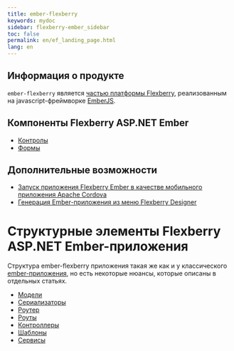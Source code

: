 ```yaml
---
title: ember-flexberry
keywords: mydoc
sidebar: flexberry-ember_sidebar
toc: false
permalink: en/ef_landing_page.html
lang: en
---
```


## Информация о продукте

`ember-flexberry` является [частью платформы Flexberry](http://flexberry.ru), реализованным на javascript-фреймворке [EmberJS](http://emberjs.com/).

## Компоненты Flexberry ASP.NET Ember

* [Контролы](ef_controls.html)
* [Формы](ef_forms.html)

## Дополнительные возможности

* [Запуск приложения Flexberry Ember в качестве мобильного приложения Apache Cordova](ef_cordova.html)
* [Генерация Ember-приложения из меню Flexberry Designer](ef_generator.html)


# Структурные элементы Flexberry ASP.NET Ember-приложения

Структура ember-flexberry приложения такая же как и у классического [ember-приложения](https://guides.emberjs.com/v2.0.0/getting-started/core-concepts/), но есть некоторые нюансы, которые описаны в отдельных статьях.

* [Модели](efd_model.html)
* [Сериализаторы](efd_serializer.html)
* [Роутер](ef_router.html)
* [Роуты](ef_route.html)
* [Контроллеры](ef_controller.html)
* [Шаблоны](ef_template.html)
* [Сервисы](ef_service.html)
